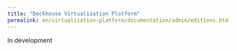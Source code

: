 ```yaml
---
title: "Deckhouse Virtualization Platform"
permalink: en/virtualization-platform/documentation/admin/editions.html
---
```


In development
